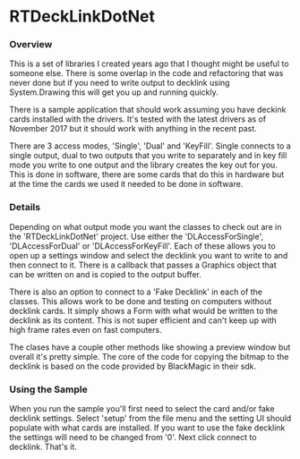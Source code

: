 # RTDeckLinkDotNet

### Overview 

This is a set of libraries I created years ago that I thought might be useful to someone else.  There is some overlap in the code and refactoring that was never done but if you need to write output to decklink using System.Drawing this will get you up and running quickly.

There is a sample application that should work assuming you have deckink cards installed with the drivers.  It's tested with the latest drivers as of November 2017 but it should work with anything in the recent past.

There are 3 access modes, 'Single', 'Dual' and 'KeyFill'.  Single connects to a single output, dual to two outputs that you write to separately and in key fill mode you write to one output and the library creates the key out for you.  This is done in software, there are some cards that do this in hardware but at the time the cards we used it needed to be done in software.

### Details

Depending on what output mode you want the classes to check out are in the 'RTDeckLinkDotNet' project.  Use either the 'DLAccessForSingle', 'DLAccessForDual' or 'DLAccessForKeyFill'.  Each of these allows you to open up a settings window and select the decklink you want to write to and then connect to it.  There is a callback that passes a Graphics object that can be written on and is copied to the output buffer.

There is also an option to connect to a 'Fake Decklink' in each of the classes.  This allows work to be done and testing on computers without decklink cards.  It simply shows a Form with what would be written to the decklink as its content.  This is not super efficient and can't keep up with high frame rates even on fast computers.

The clases have a couple other methods like showing a preview window but overall it's pretty simple.  The core of the code for copying the bitmap to the decklink is based on the code provided by BlackMagic in their sdk.

### Using the Sample

When you run the sample you'll first need to select the card and/or fake decklink settings.  Select 'setup' from the file menu and the setting UI should populate with what cards are installed.  If you want to use the fake decklink the settings will need to be changed from '0'.  Next click connect to decklink.  That's it.






